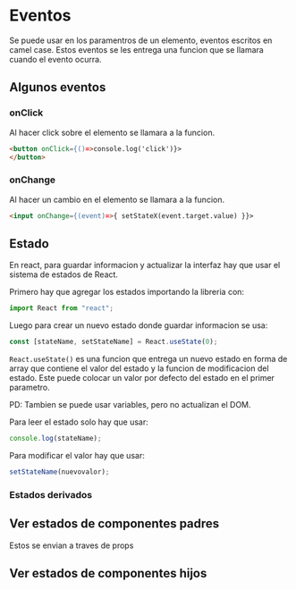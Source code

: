 # Eventos

Se puede usar en los paramentros de un elemento, eventos escritos en camel case. Estos eventos se les entrega una funcion que se llamara cuando el evento ocurra.

## Algunos eventos

### onClick

Al hacer click sobre el elemento se llamara a la funcion.

```html
<button onClick={()=>console.log('click')}>
</button>
```

### onChange

Al hacer un cambio en el elemento se llamara a la funcion.

```html
<input onChange={(event)=>{ setStateX(event.target.value) }}>
```

## Estado

En react, para guardar informacion y actualizar la interfaz hay que usar el sistema de estados de React.

Primero hay que agregar los estados importando la libreria con:

```jsx
import React from "react";
```

Luego para crear un nuevo estado donde guardar informacion se usa:

```jsx
const [stateName, setStateName] = React.useState(0);
```

`React.useState()` es una funcion que entrega un nuevo estado en forma de array que contiene el valor del estado y la funcion de modificacion del estado. Este puede colocar un valor por defecto del estado en el primer parametro.

PD: Tambien se puede usar variables, pero no actualizan el DOM.

Para leer el estado solo hay que usar:

```jsx
console.log(stateName);
```

Para modificar el valor hay que usar:

```jsx
setStateName(nuevovalor);
```

### Estados derivados

## Ver estados de componentes padres

Estos se envian a traves de props

## Ver estados de componentes hijos
